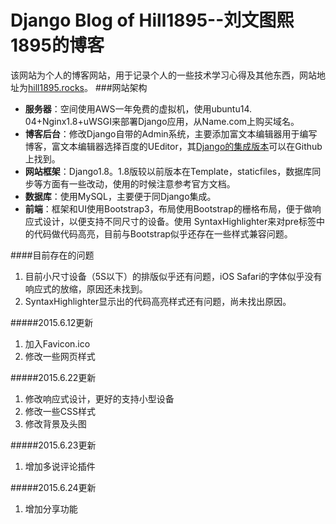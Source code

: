 Django Blog of Hill1895--刘文图熙1895的博客
===================
该网站为个人的博客网站，用于记录个人的一些技术学习心得及其他东西，网站地址为[hill1895.rocks](http://hill1895.rocks)。
###网站架构
* **服务器**：空间使用AWS一年免费的虚拟机，使用ubuntu14. 04+Nginx1.8+uWSGI来部署Django应用，从Name.com上购买域名。
*  **博客后台**：修改Django自带的Admin系统，主要添加富文本编辑器用于编写博客，富文本编辑器选择百度的UEditor，其[Django的集成版本](https://github.com/zhangfisher/DjangoUeditor)可以在Github上找到。
*  **网站框架**：Django1.8。1.8版较以前版本在Template，staticfiles，数据库同步等方面有一些改动，使用的时候注意参考官方文档。
*  **数据库**：使用MySQL，主要便于同Django集成。
*  **前端**：框架和UI使用Bootstrap3，布局使用Bootstrap的栅格布局，便于做响应式设计，以便支持不同尺寸的设备。使用
SyntaxHighlighter来对pre标签中的代码做代码高亮，目前与Bootstrap似乎还存在一些样式兼容问题。

####目前存在的问题
1. 目前小尺寸设备（5S以下）的排版似乎还有问题，iOS Safari的字体似乎没有响应式的放缩，原因还未找到。
2. SyntaxHighlighter显示出的代码高亮样式还有问题，尚未找出原因。

#####2015.6.12更新
1. 加入Favicon.ico
2. 修改一些网页样式

#####2015.6.22更新
1. 修改响应式设计，更好的支持小型设备
2. 修改一些CSS样式
3. 修改背景及头图

#####2015.6.23更新
1. 增加多说评论插件

#####2015.6.24更新
1. 增加分享功能